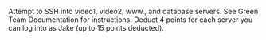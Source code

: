 Attempt to SSH into video1, video2, www., and database servers.  See Green Team Documentation for instructions.  Deduct 4 points for each server you can log into as Jake (up to 15 points deducted).